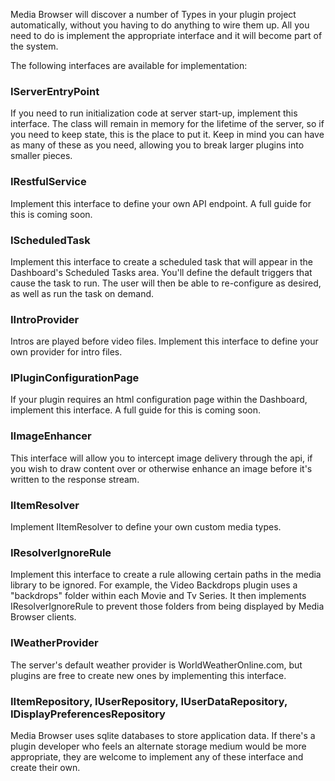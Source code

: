 Media Browser will discover a number of Types in your plugin project automatically, without you having to do anything to wire them up. All you need to do is implement the appropriate interface and it will become part of the system.

The following interfaces are available for implementation:

### IServerEntryPoint

If you need to run initialization code at server start-up, implement this interface. The class will remain in memory for the lifetime of the server, so if you need to keep state, this is the place to put it. Keep in mind you can have as many of these as you need, allowing you to break larger plugins into smaller pieces.

### IRestfulService

Implement this interface to define your own API endpoint. A full guide for this is coming soon.

### IScheduledTask

Implement this interface to create a scheduled task that will appear in the Dashboard's Scheduled Tasks area. You'll define the default triggers that cause the task to run. The user will then be able to re-configure as desired, as well as run the task on demand.

### IIntroProvider

Intros are played before video files. Implement this interface to define your own provider for intro files.

### IPluginConfigurationPage

If your plugin requires an html configuration page within the Dashboard, implement this interface. A full guide for this is coming soon.

### IImageEnhancer

This interface will allow you to intercept image delivery through the api, if you wish to draw content over or otherwise enhance an image before it's written to the response stream.

### IItemResolver

Implement IItemResolver to define your own custom media types.

### IResolverIgnoreRule

Implement this interface to create a rule allowing certain paths in the media library to be ignored. For example, the Video Backdrops plugin uses a "backdrops" folder within each Movie and Tv Series. It then implements IResolverIgnoreRule to prevent those folders from being displayed by Media Browser clients.

### IWeatherProvider

The server's default weather provider is WorldWeatherOnline.com, but plugins are free to create new ones by implementing this interface.

### IItemRepository, IUserRepository, IUserDataRepository, IDisplayPreferencesRepository

Media Browser uses sqlite databases to store application data. If there's a plugin developer who feels an alternate storage medium would be more appropriate, they are welcome to implement any of these interface and create their own.